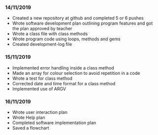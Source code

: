 ### 14/11/2019

* Created a new repository at github and completed 5 or 6 pushes
* Wrote software development plan outlining program features and got the plan approved by teacher
* Wrote a class file with class methods
* Wrote program code using loops, methods and gems
* Created development-log file

### 15/11/2019

* Implemented error handling inside a class method
* Made an array for colour selection to avoid repetition in a code
* Wrote a test for class method
* Corrected date and time format for a class method
* Implemented use of ARGV 

### 16/11/2019

* Wrote user interaction plan
* Wrote Help plan 
* Completed software implementation plan
* Saved a flowchart
